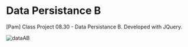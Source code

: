 # Data Persistance B
[Pam] Class Project 08.30 - Data Persistance B. Developed with JQuery.

![dataAB](https://user-images.githubusercontent.com/74061746/131578882-2e7c0472-9813-49a5-af36-95cbc04ae5b4.jpg)
